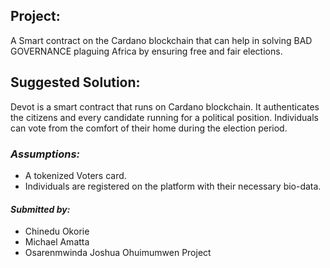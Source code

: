 
## Project:
A Smart contract on the Cardano blockchain that can help in solving BAD GOVERNANCE plaguing Africa by ensuring free and fair elections.

## Suggested Solution:
Devot is a smart contract that runs on Cardano blockchain. 
It authenticates the citizens and every candidate running for a political position. Individuals can vote from the comfort of their home during the election period.

### *Assumptions:*
- A tokenized Voters card.
- Individuals are registered on the platform with their necessary bio-data.

#### *Submitted by:*
- Chinedu Okorie
- Michael Amatta
- Osarenmwinda Joshua Ohuimumwen Project
